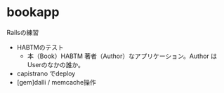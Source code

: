 bookapp
=======

Railsの練習

- HABTMのテスト
  - 本（Book）HABTM 著者（Author）なアプリケーション。Author は Userのなかの誰か。
- capistrano でdeploy
- [gem]dalli / memcache操作
